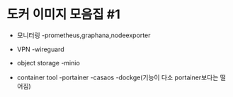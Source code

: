 # 도커 이미지 모음집 #1

* 모니터링
 -prometheus,graphana,nodeexporter

* VPN
 -wireguard

* object storage
-minio

* container tool
-portainer
-casaos
-dockge(기능이 다소 portainer보다는 떨어짐)
  


